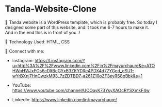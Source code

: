 # Tanda-Website-Clone

🚀 Tanda website is a WordPress template, which is probably free. So today I designed some part of this website, and it took me 6-7 hours to make it. And in the end this is in front of you..! 

📢 Technology Used: HTML, CSS


📩 Connect with me: 

- Instagram: https://l.instagram.com/?u=http%3A%2F%2Fwww.linkedin.com%2Fin%2Fmayurchaure&e=ATOHWnHWJxFOs6cDltBcGYxB3ZKYDRc4PDX4d77YGed_eSU1-wYrBXnj7HnCwzkM93_7zZDTBD7-a261Z10oZF3eyRS8qBbk&s=1

- YouTube: https://www.youtube.com/channel/UCOayK73YsyXAOcRYSXmkF4w

- LinkedIn: https://www.linkedin.com/in/mayurchaure/
